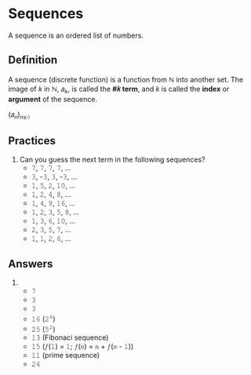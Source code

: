 # Sequences

A sequence is an ordered list of numbers.

## Definition

A sequence (discrete function) is a function from &#x2115; into another set. The image of &#x1D458; in &#x2115;, &#x1D44E;<sub>&#x1D458;</sub>, is called the **#&#x1D458; term**, and &#x1D458; is called the **index** or **argument** of the sequence.

(&#x1D44E;<sub>&#x1D45B;</sub>)<sub>&#x1D45B;&#x2265;&#x1D7F6;</sub>

## Practices

1. Can you guess the next term in the following sequences?
   - &#x1D7FD;, &#x1D7FD;, &#x1D7FD;, &#x1D7FD;, ...
   - &#x1D7F9;, -&#x1D7F9;, &#x1D7F9;, -&#x1D7F9;, ...
   - &#x1D7F7;, &#x1D7FB;, &#x1D7F8;, &#x1D7F7;&#x1D7F6;, ...
   - &#x1D7F7;, &#x1D7F8;, &#x1D7FA;, &#x1D7FE;, ...
   - &#x1D7F7;, &#x1D7FA;, &#x1D7FF;, &#x1D7F7;&#x1D7FC;, ...
   - &#x1D7F7;, &#x1D7F8;, &#x1D7F9;, &#x1D7FB;, &#x1D7FE;, ...
   - &#x1D7F7;, &#x1D7F9;, &#x1D7FC;, &#x1D7F7;&#x1D7F6;, ...
   - &#x1D7F8;, &#x1D7F9;, &#x1D7FB;, &#x1D7FD;, ...
   - &#x1D7F7;, &#x1D7F7;, &#x1D7F8;, &#x1D7FC;, ...

## Answers

1.
   - &#x1D7FD;
   - &#x1D7F9;
   - &#x1D7F9;
   - &#x1D7F7;&#x1D7FC; (&#x1D7F8;<sup>&#x1D7FA;</sup>)
   - &#x1D7F8;&#x1D7FB; (&#x1D7FB;<sup>&#x1D7F8;</sup>)
   - &#x1D7F7;&#x1D7F9; (Fibonaci sequence)
   - &#x1D7F7;&#x1D7FB; (&#x1D453;(&#x1D7F7;) = &#x1D7F7;; &#x1D453;(&#x1D45B;) = &#x1D45B; + &#x1D453;(&#x1D45B; - &#x1D7F7;))
   - &#x1D7F7;&#x1D7F7; (prime sequence)
   - &#x1D7F8;&#x1D7FA;

